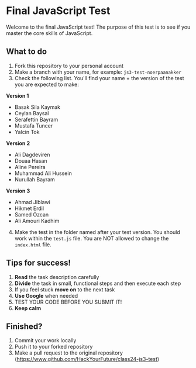 # Final JavaScript Test

Welcome to the final JavaScript test! The purpose of this test is to see if you master the core skills of JavaScript.

## What to do

1. Fork this repository to your personal account
2. Make a branch with your name, for example: `js3-test-noerpaanakker`
3. Check the following list. You'll find your name + the version of the test you are expected to make:

**Version 1**

- Basak Sila Kaymak
- Ceylan Baysal
- Serafettin Bayram
- Mustafa Tuncer
- Yalcin Tok

**Version 2**

- Ali Dagdeviren
- Douaa Hasan
- Aline Pereira
- Muhammad Ali Hussein
- Nurullah Bayram

**Version 3**

- Ahmad Jiblawi
- Hikmet Erdil
- Samed Ozcan
- Ali Amouri Kadhim

4. Make the test in the folder named after your test version. You should work within the `test.js` file. You are NOT allowed to change the `index.html` file.

## Tips for success!

1. **Read** the task description carefully
2. **Divide** the task in small, functional steps and then execute each step
3. If you feel stuck **move on** to the next task
4. **Use Google** when needed
5. TEST YOUR CODE BEFORE YOU SUBMIT IT!
6. **Keep calm**

## Finished?

1. Commit your work locally
2. Push it to your forked repository
3. Make a pull request to the original repository (https://www.github.com/HackYourFuture/class24-js3-test)
